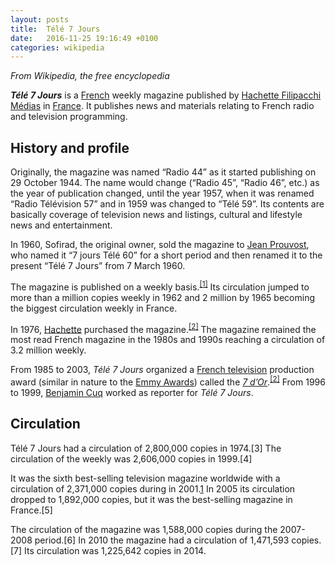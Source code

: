 ```yaml
---
layout: posts
title:  Télé 7 Jours
date:   2016-11-25 19:16:49 +0100
categories: wikipedia
---
```


_From Wikipedia, the free encyclopedia_

***Télé 7 Jours*** is a [French] weekly magazine published by [Hachette Filipacchi Médias] in [France]. It publishes news and materials relating to French radio and television programming.

## History and profile

Originally, the magazine was named “Radio 44” as it started publishing on 29 October 1944. The name would change (“Radio 45”, “Radio 46”, etc.) as the year of publication changed, until the year 1957, when it was renamed “Radio Télévision 57” and in 1959 was changed to “Télé 59”. Its contents are basically coverage of television news and listings, cultural and lifestyle news and entertainment.

In 1960, Sofirad, the original owner, sold the magazine to [Jean Prouvost], who named it “7 jours Télé 60” for a short period and then renamed it to the present “Télé 7 Jours” from 7 March 1960.

The magazine is published on a weekly basis.<sup>[\[1\]]</sup> Its circulation jumped to more than a million copies weekly in 1962 and 2 million by 1965 becoming the biggest circulation weekly in France.

In 1976, [Hachette][Hachette Filipacchi Médias] purchased the magazine.<sup>[\[2\]]</sup> The magazine remained the most read French magazine in the 1980s and 1990s reaching a circulation of 3.2 million weekly.

From 1985 to 2003, *Télé 7 Jours* organized a <a href="/wiki/French_television" class="mw-redirect" title="French television">French television</a> production award (similar in nature to the [Emmy Awards]) called the *[7 d’Or]*.<sup>[\[2\]]</sup> From 1996 to 1999, [Benjamin Cuq] worked as reporter for *Télé 7 Jours*.

## Circulation

Télé 7 Jours had a circulation of 2,800,000 copies in 1974.[3] The circulation of the weekly was 2,606,000 copies in 1999.[4]

It was the sixth best-selling television magazine worldwide with a circulation of 2,371,000 copies during in 2001.[1] In 2005 its circulation dropped to 1,892,000 copies, but it was the best-selling magazine in France.[5]

The circulation of the magazine was 1,588,000 copies during the 2007-2008 period.[6] In 2010 the magazine had a circulation of 1,471,593 copies.[7] Its circulation was 1,225,642 copies in 2014.


  [French]: /wiki/French_language "French language"
  [Hachette Filipacchi Médias]: /wiki/Hachette_Filipacchi_M%C3%A9dias "Hachette Filipacchi Médias"
  [France]: /wiki/France "France"
  [edit]: /w/index.php?title=T%C3%A9l%C3%A9_7_Jours&action=edit&section=1 "Edit section: History and profile"
  [Jean Prouvost]: /wiki/Jean_Prouvost "Jean Prouvost"
  [\[1\]]: #cite_note-mags-1
  [\[2\]]: #cite_note-rich-2
  [Emmy Awards]: /wiki/Emmy_Award "Emmy Award"
  [7 d’Or]: /wiki/7_d%27Or "7 d'Or"
  [Benjamin Cuq]: /wiki/Benjamin_Cuq "Benjamin Cuq"
  [1]: /w/index.php?title=T%C3%A9l%C3%A9_7_Jours&action=edit&section=2 "Edit section: Circulation"